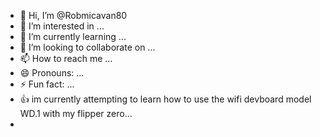 - 👋 Hi, I’m @Robmicavan80
- 👀 I’m interested in ...
- 🌱 I’m currently learning ...
- 💞️ I’m looking to collaborate on ...
- 📫 How to reach me ...
- 😄 Pronouns: ...
- ⚡ Fun fact: ...
- 👍 im currently attempting to learn how to use the wifi devboard model WD.1 with my flipper zero...
- 
<!---
Robmicavan80/Robmicavan80 is a ✨ special ✨ repository because its `README.md` (this file) appears on your GitHub profile.
You can click the Preview link to take a look at your changes.
--->
